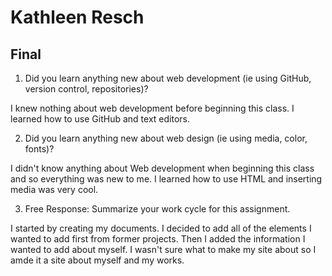 # Kathleen Resch
## Final
1. Did you learn anything new about web development (ie using GitHub, version control, repositories)?

I knew nothing about web development before beginning this class. I learned how to use GitHub and text editors. 

2. Did you learn anything new about web design (ie using media, color, fonts)?

I didn't know anything about Web development when beginning this class and so everything was new to me. I learned how to use HTML and inserting media was very cool. 

3. Free Response: Summarize your work cycle for this assignment.

I started by creating my documents. I decided to add all of the elements I wanted to add first from former projects. Then I added the information I wanted to add about myself. I wasn't sure what to make my site about so I amde it a site about myself and my works. 